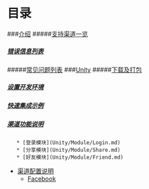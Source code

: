 # 目录
 ###[介绍](README.md)
   #####[支持渠道一览](Channel.md)
   ##### [错误信息列表](Error.md)
   #####[常见问题列表](FAQ.md)
###[Unity](Unity/Unity.md)
  #####[下载及打包](Unity/DownloadAndPack.md)
   ##### [设置开发环境](Unity/SetupEnv.md)
   ##### [快速集成示例](Unity/QuickStart.md)
   ##### [渠道功能说明](Unity/Module.md)
   
       * [登录模块](Unity/Module/Login.md)
       * [分享模块](Unity/Module/Share.md)
       * [好友模块](Unity/Module/Friend.md)
   * [渠道配置说明](Unity/Channel.md)
       * [Facebook](Untiy/Channel/Facebook.md)

